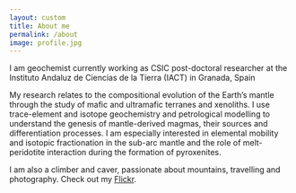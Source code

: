 ```yaml
---
layout: custom
title: About me
permalink: /about
image: profile.jpg
---
```


I am geochemist currently working as CSIC post-doctoral researcher at the Instituto Andaluz de Ciencias de la Tierra (IACT) in Granada, Spain

My research relates to the compositional evolution of the Earth’s mantle through the study of mafic and ultramafic terranes and xenoliths. I use trace-element and isotope geochemistry and petrological modelling to understand the genesis of mantle-derived magmas, their sources and differentiation processes. I am especially interested in elemental mobility and isotopic fractionation in the sub-arc mantle and the role of melt-peridotite interaction during the formation of pyroxenites.

I am also a climber and caver, passionate about mountains, travelling and photography.
Check out my [Flickr](https://www.flickr.com/photos/108939669@N03/).